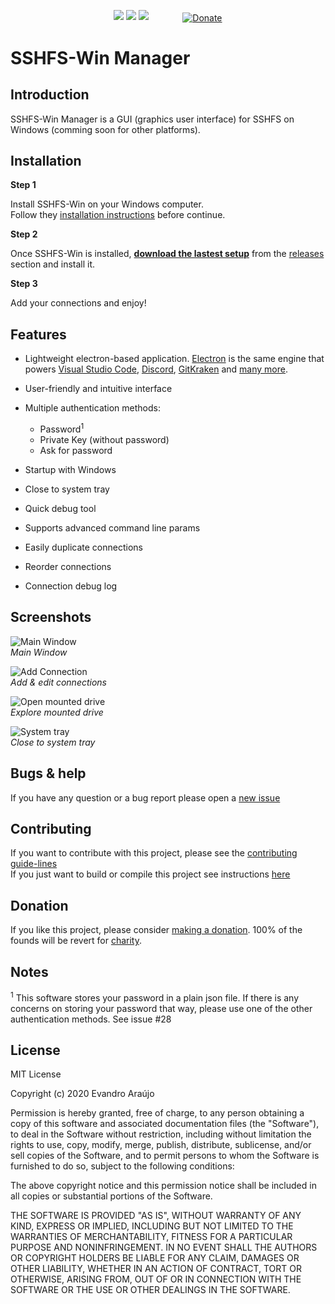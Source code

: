 <p align="center">
  <img src="https://img.shields.io/github/v/release/evsar3/sshfs-win-manager?sort=semver">
  <img src="https://img.shields.io/github/downloads/evsar3/sshfs-win-manager/total">
  <img src="https://img.shields.io/github/issues-raw/evsar3/sshfs-win-manager/bug?color=red">
  <a href="https://www.paypal.com/cgi-bin/webscr?cmd=_s-xclick&hosted_button_id=HXZUJ8WX47238" style="margin-left: 50px; vertical-align: middle;">
    <img src="https://www.paypalobjects.com/en_US/i/btn/btn_donate_LG.gif" alt="Donate" title="PayPal - The safer, easier way to pay online!">
  </a>
</p>

# SSHFS-Win Manager

## Introduction 
SSHFS-Win Manager is a GUI (graphics user interface) for SSHFS on Windows (comming soon for other platforms).

## Installation
**Step 1**  

Install SSHFS-Win on your Windows computer.  
Follow they [installation instructions](https://github.com/billziss-gh/sshfs-win/blob/master/README.md) before continue.  

**Step 2**  

Once SSHFS-Win is installed, [**download the lastest setup**](https://github.com/evsar3/sshfs-win-manager/releases/latest) from the [releases](https://github.com/evsar3/sshfs-win-manager/releases) section and install it.  

**Step 3**  

Add your connections and enjoy!

## Features

- Lightweight electron-based application. [Electron](https://github.com/electron/electron) is the same engine that powers [Visual Studio Code](https://github.com/microsoft/vscode), [Discord](https://discordapp.com/), [GitKraken](https://www.gitkraken.com/) and [many more](https://www.electronjs.org/apps).

- User-friendly and intuitive interface

- Multiple authentication methods: 
  - Password<sup>1</sup>
  - Private Key (without password)
  - Ask for password

- Startup with Windows
- Close to system tray
- Quick debug tool
- Supports advanced command line params
- Easily duplicate connections
- Reorder connections
- Connection debug log

## Screenshots
![Main Window](https://lw1.net.babum.dev/static/sshfs-win-manager/main-window-screenshot.png)  
*Main Window*

![Add Connection](https://lw1.net.babum.dev/static/sshfs-win-manager/add-connection-screenshot.png)  
*Add & edit connections*

![Open mounted drive](https://lw1.net.babum.dev/static/sshfs-win-manager/explorer-screenshot.png)  
*Explore mounted drive*

![System tray](https://lw1.net.babum.dev/static/sshfs-win-manager/systray-screenshot.png)  
*Close to system tray*

## Bugs & help
If you have any question or a bug report please open a [new issue](https://github.com/evsar3/sshfs-win-manager/issues/new)

## Contributing
If you want to contribute with this project, please see the [contributing guide-lines](https://github.com/evsar3/sshfs-win-manager/blob/master/CONTRIBUTING.md)  
If you just want to build or compile this project see instructions [here](https://github.com/evsar3/sshfs-win-manager/blob/master/CONTRIBUTING.md#building-and-compiling)

## Donation
If you like this project, please consider [making a donation](https://www.paypal.com/cgi-bin/webscr?cmd=_s-xclick&hosted_button_id=HXZUJ8WX47238). 100% of the founds will be revert for <u>charity</u>.

## Notes
<sup>1</sup> This software stores your password in a plain json file. If there is any concerns on storing your password that way, please use one of the other authentication methods. See issue #28

## License
MIT License

Copyright (c) 2020 Evandro Araújo

Permission is hereby granted, free of charge, to any person obtaining a copy
of this software and associated documentation files (the "Software"), to deal
in the Software without restriction, including without limitation the rights
to use, copy, modify, merge, publish, distribute, sublicense, and/or sell
copies of the Software, and to permit persons to whom the Software is
furnished to do so, subject to the following conditions:

The above copyright notice and this permission notice shall be included in all
copies or substantial portions of the Software.

THE SOFTWARE IS PROVIDED "AS IS", WITHOUT WARRANTY OF ANY KIND, EXPRESS OR
IMPLIED, INCLUDING BUT NOT LIMITED TO THE WARRANTIES OF MERCHANTABILITY,
FITNESS FOR A PARTICULAR PURPOSE AND NONINFRINGEMENT. IN NO EVENT SHALL THE
AUTHORS OR COPYRIGHT HOLDERS BE LIABLE FOR ANY CLAIM, DAMAGES OR OTHER
LIABILITY, WHETHER IN AN ACTION OF CONTRACT, TORT OR OTHERWISE, ARISING FROM,
OUT OF OR IN CONNECTION WITH THE SOFTWARE OR THE USE OR OTHER DEALINGS IN THE
SOFTWARE.
